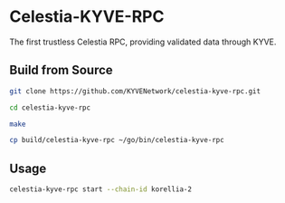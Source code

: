 # Celestia-KYVE-RPC

The first trustless Celestia RPC, providing validated data through KYVE.

## Build from Source
```bash
git clone https://github.com/KYVENetwork/celestia-kyve-rpc.git

cd celestia-kyve-rpc

make

cp build/celestia-kyve-rpc ~/go/bin/celestia-kyve-rpc 
```


## Usage
```bash
celestia-kyve-rpc start --chain-id korellia-2  
```

